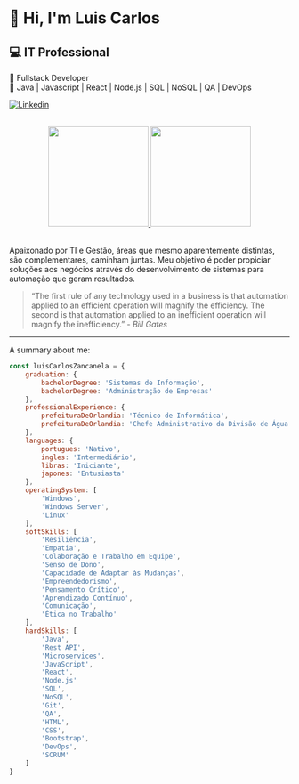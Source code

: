 # 👋 Hi, I'm Luis Carlos 

## 💻 IT Professional 

🎯 Fullstack Developer  
🔖 Java | Javascript | React | Node.js | SQL | NoSQL | QA | DevOps

[![Linkedin](https://img.shields.io/badge/-LinkedIn-%230077B5?style=for-the-badge&logo=linkedin&logoColor=white)](https://www.linkedin.com/in/luis-carlos-zancanela/)

<br>

<div align="center">
	<a href="https://github.com/didifive">
		<img
		     height="180em"
		     src="https://github-readme-stats.vercel.app/api?username=didifive&show_icons=true&theme=merko&include_all_commits=true&count_private=true"
		/>
		<img
		     height="180em"
		     src="https://github-readme-stats.vercel.app/api/top-langs/?username=didifive&layout=compact&langs_count=7&theme=merko"
		/>
	</a>	  
</div>

<br>

Apaixonado por TI e Gestão, áreas que mesmo aparentemente distintas, são complementares, caminham juntas. Meu objetivo é poder propiciar soluções aos negócios através do desenvolvimento de sistemas para automação que geram resultados.

> “The first rule of any technology used in a business is that automation applied to an efficient operation will magnify the efficiency. The second is that automation applied to an inefficient operation will magnify the inefficiency.” - _Bill Gates_

---

A summary about me:

```javascript
const luisCarlosZancanela = {
	graduation: {
		bachelorDegree: 'Sistemas de Informação',
		bachelorDegree: 'Administração de Empresas'
	},
	professionalExperience: {
		prefeituraDeOrlandia: 'Técnico de Informática',
		prefeituraDeOrlandia: 'Chefe Administrativo da Divisão de Água e Esgoto'
	},
	languages: {
		portugues: 'Nativo',
		ingles: 'Intermediário',
		libras: 'Iniciante',
		japones: 'Entusiasta'
	},
	operatingSystem: [
		'Windows',
		'Windows Server',
		'Linux'
	],
	softSkills: [
		'Resiliência',
		'Empatia',
		'Colaboração e Trabalho em Equipe',
		'Senso de Dono',
		'Capacidade de Adaptar às Mudanças',
		'Empreendedorismo',
		'Pensamento Crítico',
		'Aprendizado Contínuo',
		'Comunicação',
		'Ética no Trabalho'
	],
	hardSkills: [
		'Java',
		'Rest API',
		'Microservices',
		'JavaScript',
		'React',
		'Node.js'
		'SQL',
		'NoSQL',
		'Git',
		'QA',
		'HTML',
		'CSS',
		'Bootstrap',
		'DevOps',
		'SCRUM'
	]
} 
```

